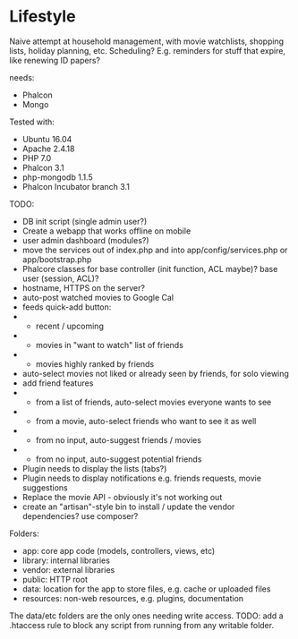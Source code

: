 Lifestyle
=========

Naive attempt at household management, with movie watchlists,
shopping lists, holiday planning, etc.
Scheduling? E.g. reminders for stuff that expire, like renewing ID papers?

needs:
- Phalcon
- Mongo

Tested with:
- Ubuntu 16.04
- Apache 2.4.18
- PHP 7.0
- Phalcon 3.1
- php-mongodb 1.1.5
- Phalcon Incubator branch 3.1

TODO:
- DB init script (single admin user?)
- Create a webapp that works offline on mobile
- user admin dashboard (modules?)
- move the services out of index.php and into app/config/services.php or app/bootstrap.php
- Phalcore classes for base controller (init function, ACL maybe)? base user (session, ACL)?
- hostname, HTTPS on the server?
- auto-post watched movies to Google Cal
- feeds quick-add button:
- - recent / upcoming
- - movies in "want to watch" list of friends
- - movies highly ranked by friends
- auto-select movies not liked or already seen by friends, for solo viewing
- add friend features
- - from a list of friends, auto-select movies everyone wants to see
- - from a movie, auto-select friends who want to see it as well
- - from no input, auto-suggest friends / movies
- - from no input, auto-suggest potential friends
- Plugin needs to display the lists (tabs?)
- Plugin needs to display notifications e.g. friends requests, movie suggestions
- Replace the movie API - obviously it's not working out
- create an "artisan"-style bin to install / update the vendor dependencies? use composer?

Folders:
- app:       core app code (models, controllers, views, etc)
- library:   internal libraries
- vendor:    external libraries
- public:    HTTP root
- data:      location for the app to store files, e.g. cache or uploaded files
- resources: non-web resources, e.g. plugins, documentation

The data/etc folders are the only ones needing write access. TODO: add a .htaccess rule to block any script from running from any writable folder.


